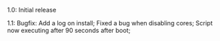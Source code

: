 1.0:
Initial release

1.1: Bugfix:
Add a log on install;
Fixed a bug when disabling cores;
Script now executing after 90 seconds after boot;
